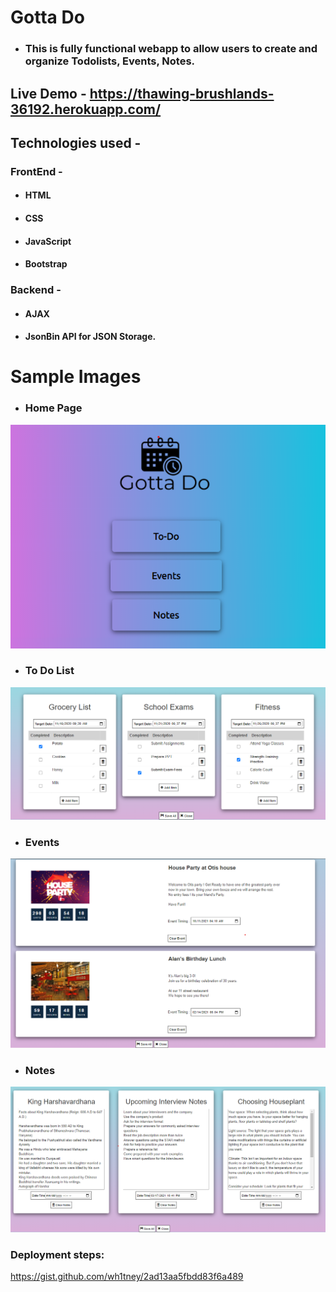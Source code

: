 # Gotta Do
* ### This is fully functional webapp to allow users to create and organize Todolists, Events, Notes.
## Live Demo - https://thawing-brushlands-36192.herokuapp.com/

## Technologies used - 
### FrontEnd - 
* #### HTML
* #### CSS
* #### JavaScript
* #### Bootstrap
### Backend -
* #### AJAX
* #### JsonBin API for JSON Storage.

# Sample Images
* ### Home Page
![Home Page Sample Image](sampleImages/gottaDoHome.png)
* ### To Do List
 ![To Do List Sample Image](sampleImages/todoList.png)
* ### Events
 ![Events Sample Image](sampleImages/events.png)
* ### Notes
 ![Events Sample Image](sampleImages/notes.png)

### Deployment steps:
https://gist.github.com/wh1tney/2ad13aa5fbdd83f6a489
